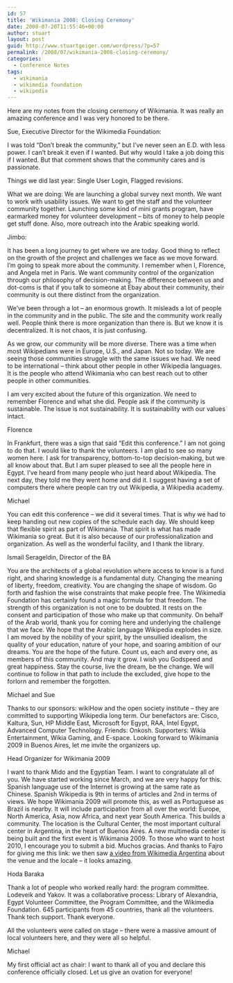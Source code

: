 ```yaml
---
id: 57
title: 'Wikimania 2008: Closing Ceremony'
date: 2008-07-20T11:55:46+00:00
author: stuart
layout: post
guid: http://www.stuartgeiger.com/wordpress/?p=57
permalink: /2008/07/wikimania-2008-closing-ceremony/
categories:
  - Conference Notes
tags:
  - wikimania
  - wikimedia foundation
  - wikipedia
---
```

Here are my notes from the closing ceremony of Wikimania. It was really an amazing conference and I was very honored to be there.
  
<!--more-->


  
Sue, Executive Director for the Wikimedia Foundation:

I was told “Don’t break the community,” but I’ve never seen an E.D. with less power. I can’t break it even if I wanted. But why would I take a job doing this if I wanted. But that comment shows that the community cares and is passionate.
  
Things we did last year: Single User Login, Flagged revisions.
  
What we are doing: We are launching a global survey next month. We want to work with usability issues. We want to get the staff and the volunteer community together. Launching some kind of mini grants program, have earmarked money for volunteer development &#8211; bits of money to help people get stuff done. Also, more outreach into the Arabic speaking world.

Jimbo:
  
It has been a long journey to get where we are today. Good thing to reflect on the growth of the project and challenges we face as we move forward. I’m going to speak more about the community. I remember when I, Florence, and Angela met in Paris. We want community control of the organization through our philosophy of decision-making. The difference between us and dot-coms is that if you talk to someone at Ebay about their community, their community is out there distinct from the organization.
  
We’ve been through a lot – an enormous growth. It misleads a lot of people in the community and in the public. The site and the community work really well. People think there is more organization than there is. But we know it is decentralized. It is not chaos, it is just confusing.
  
As we grow, our community will be more diverse. There was a time when most Wikipedians were in Europe, U.S., and Japan. Not so today. We are seeing those communities struggle with the same issues we had. We need to be international – think about other people in other Wikipedia languages. It is the people who attend Wikimania who can best reach out to other people in other communities.
  
I am very excited about the future of this organization. We need to remember Florence and what she did. People ask if the community is sustainable. The issue is not sustainability. It is sustainability with our values intact.

Florence
  
In Frankfurt, there was a sign that said “Edit this conference.” I am not going to do that. I would like to thank the volunteers. I am glad to see so many women here. I ask for transparency, bottom-to-top decision-making, but we all know about that. But I am super pleased to see all the people here in Egypt. I’ve heard from many people who just heard about Wikipedia. The next day, they told me they went home and did it. I suggest having a set of computers there where people can try out Wikipedia, a Wikipedia academy.

Michael
  
You can edit this conference – we did it several times. That is why we had to keep handing out new copies of the schedule each day. We should keep that flexible spirit as part of Wikimania. That spirit is what has made Wikimania so great. But it is also because of our professionalization and organization. As well as the wonderful facility, and I thank the library.

Ismail Serageldin, Director of the BA
  
You are the architects of a global revolution where access to know is a fund right, and sharing knowledge is a fundamental duty. Changing the meaning of liberty, freedom, creativity. You are changing the shape of wisdom. Go forth and fashion the wise constraints that make people free. The Wikimedia Foundation has certainly found a magic formula for that freedom. The strength of this organization is not one to be doubted. It rests on the consent and participation of those who make up that community. On behalf of the Arab world, thank you for coming here and underlying the challenge that we face. We hope that the Arabic language Wikipedia explodes in size. I am moved by the nobility of your spirit, by the unsullied idealism, the quality of your education, nature of your hope, and soaring ambition of our dreams. You are the hope of the future. Count us, each and every one, as members of this community. And may it grow. I wish you Godspeed and great happiness. Stay the course, live the dream, be the change. We will continue to follow in that path to include the excluded, give hope to the forlorn and remember the forgotten.

Michael and Sue
  
Thanks to our sponsors: wikiHow and the open society institute – they are committed to supporting Wikipedia long term. Our benefactors are: Cisco, Kaltura, Sun, HP Middle East, Microsoft for Egypt, RAA, Intel Egypt, Advanced Computer Technology. Friends: Onkosh. Supporters: Wikia Entertainment, Wikia Gaming, and E-space. Looking forward to Wikimania 2009 in Buenos Aires, let me invite the organizers up.

Head Organizer for Wikimania 2009
  
I want to thank Mido and the Egyptian Team. I want to congratulate all of you. We have started working since March, and we are very happy for this. Spanish language use of the Internet is growing at the same rate as Chinese. Spanish Wikipedia is 9th in terms of articles and 2nd in terms of views. We hope Wikimania 2009 will promote this, as well as Portuguese as Brazil is nearby. It will include participation from all over the world: Europe, North America, Asia, now Africa, and next year South America. This builds a community. The location is the Cultural Center, the most important cultural center in Argentina, in the heart of Buenos Aires. A new multimedia center is being built and the first event is Wikimania 2009. To those who want to host 2010, I encourage you to submit a bid. Muchos gracias. And thanks to Fajro for giving me this link: we then saw [a video from Wikimedia Argentina](http://www.youtube.com/watch?v=RhUz16HXa_A) about the venue and the locale &#8211; it looks amazing.

Hoda Baraka
  
Thank a lot of people who worked really hard: the program committee. Lodeveik and Yakov. It was a collaborative process: Library of Alexandria, Egypt Volunteer Committee, the Program Committee, and the Wikimedia Foundation. 645 participants from 45 countries, thank all the volunteers. Thank tech support. Thank everyone.

All the volunteers were called on stage – there were a massive amount of local volunteers here, and they were all so helpful.

Michael
  
My first official act as chair: I want to thank all of you and declare this conference officially closed. Let us give an ovation for everyone!